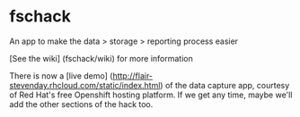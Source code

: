 fschack
=======

An app to make the data > storage > reporting process easier

[See the wiki] (fschack/wiki) for more information

There is now a [live demo] (http://flair-stevenday.rhcloud.com/static/index.html) of the data capture app, courtesy of Red Hat's free Openshift hosting platform. If we get any time, maybe we'll add the other sections of the hack too.